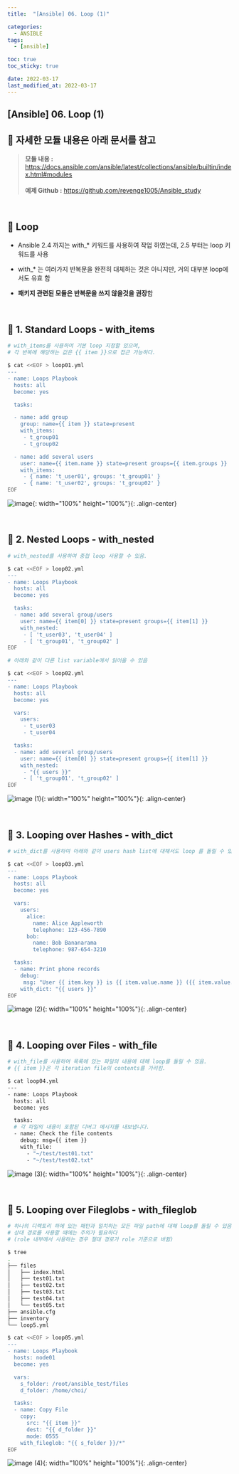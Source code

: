 ```yaml
---
title:  "[Ansible] 06. Loop (1)"

categories:
  - ANSIBLE
tags:
  - [ansible]

toc: true
toc_sticky: true

date: 2022-03-17
last_modified_at: 2022-03-17
---
```

[Ansible] 06. Loop (1)
---

<style>
table {
    font-size: 12pt;
}
table th:first-of-type {
    width: 5%;
}
table th:nth-of-type(2) {
    width: 15%;
}
table th:nth-of-type(3) {
    width: 50%;
}
table th:nth-of-type(4) {
    width: 30%;
}
</style>

## 🔔 자세한 모듈 내용은 아래 문서를 참고

> **모듈 내용 :** <https://docs.ansible.com/ansible/latest/collections/ansible/builtin/index.html#modules><br><br>
**예제 Github :** <https://github.com/revenge1005/Ansible_study>

<br>

## 🔔 Loop

- Ansible 2.4 까지는 with_* 키워드를 사용하여 작업 하였는데, 2.5 부터는 loop 키워드를 사용

- with_* 는 여러가지 반복문을 완전히 대체하는 것은 아니지만, 거의 대부분 loop에서도 유효 함

- **패키지 관련된 모듈은 반복문을 쓰지 않을것을 권장**함

<br>

## 📜 1. Standard Loops - with_items

```bash
# with_items를 사용하여 기본 loop 지정할 있으며, 
# 각 반복에 해당하는 값은 {{ item }}으로 접근 가능하다.

$ cat <<EOF > loop01.yml
---
- name: Loops Playbook
  hosts: all
  become: yes

  tasks:

  - name: add group
    group: name={{ item }} state=present
    with_items:
     - t_group01
     - t_group02

  - name: add several users
    user: name={{ item.name }} state=present groups={{ item.groups }}
    with_items:
     - { name: 't_user01', groups: 't_group01' }
     - { name: 't_user02', groups: 't_group02' }
EOF
```

![image](https://user-images.githubusercontent.com/42735894/223382021-7e7907a2-35c0-4662-8cc0-5355871b7a3f.png){: width="100%" height="100%"}{: .align-center}

<br>

## 📜 2. Nested Loops - with_nested

```bash
# with_nested를 사용하여 중첩 loop 사용할 수 있음.

$ cat <<EOF > loop02.yml
---
- name: Loops Playbook
  hosts: all
  become: yes

  tasks:
  - name: add several group/users
    user: name={{ item[0] }} state=present groups={{ item[1] }}
    with_nested:
     - [ 't_user03', 't_user04' ]
     - [ 't_group01', 't_group02' ]
EOF
```

```bash
# 아래와 같이 다른 list variable에서 읽어올 수 있음

$ cat <<EOF > loop02.yml
---
- name: Loops Playbook
  hosts: all
  become: yes

  vars:
    users:
     - t_user03
     - t_user04  

  tasks:
  - name: add several group/users
    user: name={{ item[0] }} state=present groups={{ item[1] }}
    with_nested:
     - "{{ users }}"
     - [ 't_group01', 't_group02' ] 
EOF
```

![image (1)](https://user-images.githubusercontent.com/42735894/223382027-2006ae43-9ee4-47a3-83be-f5157c701791.png){: width="100%" height="100%"}{: .align-center}

<br>

## 📜 3. Looping over Hashes - with_dict

```bash
# with_dict를 사용하여 아래와 같이 users hash list에 대해서도 loop 를 돌릴 수 있음.

$ cat <<EOF > loop03.yml
---
- name: Loops Playbook
  hosts: all
  become: yes

  vars:
    users:
      alice:
        name: Alice Appleworth
        telephone: 123-456-7890
      bob:
        name: Bob Bananarama
        telephone: 987-654-3210

  tasks:
  - name: Print phone records
    debug: 
     msg: "User {{ item.key }} is {{ item.value.name }} ({{ item.value.telephone }})"
    with_dict: "{{ users }}"
EOF
```

![image (2)](https://user-images.githubusercontent.com/42735894/223382028-0369d423-609a-4d56-aa18-f511a452573a.png){: width="100%" height="100%"}{: .align-center}

<br>

## 📜 4. Looping over Files - with_file

```bash
# with_file를 사용하여 목록에 있는 파일의 내용에 대해 loop를 돌릴 수 있음. 
# {{ item }}은 각 iteration file의 contents를 가리킴.

$ cat loop04.yml
---
- name: Loops Playbook
  hosts: all
  become: yes

  tasks:
  # 각 파일의 내용이 포함된 디버그 메시지를 내보냅니다.
  - name: Check the file contents
    debug: msg={{ item }}
    with_file:
      - "~/test/test01.txt"
      - "~/test/test02.txt"
```

![image (3)](https://user-images.githubusercontent.com/42735894/223382395-80fe505b-abc7-403e-90e2-7f2ef123f4c4.png){: width="100%" height="100%"}{: .align-center}

<br>

## 📜 5. Looping over Fileglobs - with_fileglob

```bash
# 하나의 디렉토리 하에 있는 패턴과 일치하는 모든 파일 path에 대해 loop를 돌릴 수 있음.
# 상대 경로를 사용할 때에는 주의가 필요하다
# (role 내부에서 사용하는 경우 절대 경로가 role 기준으로 바뀜)

$ tree
.
├── files
│   ├── index.html
│   ├── test01.txt
│   ├── test02.txt
│   ├── test03.txt
│   ├── test04.txt
│   └── test05.txt
├── ansible.cfg
├── inventory
└── loop5.yml

$ cat <<EOF > loop05.yml
---
- name: Loops Playbook
  hosts: node01
  become: yes

  vars:
    s_folder: /root/ansible_test/files
    d_folder: /home/choi/

  tasks:
  - name: Copy File
    copy:
      src: "{{ item }}"
      dest: "{{ d_folder }}"
      mode: 0555
    with_fileglob: "{{ s_folder }}/*"
EOF
```

![image (4)](https://user-images.githubusercontent.com/42735894/223382793-322f7616-3a13-41c0-9af5-46afcbd27cb9.png){: width="100%" height="100%"}{: .align-center}

<br>